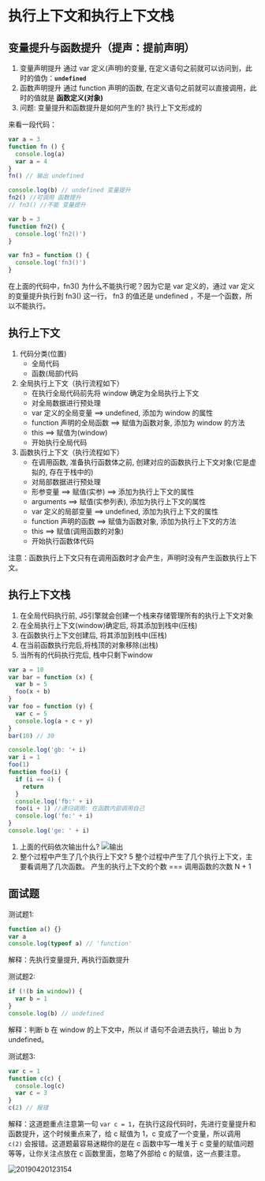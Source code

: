 # 执行上下文和执行上下文栈

## 变量提升与函数提升（提声：提前声明）

1. 变量声明提升
  通过 var 定义(声明)的变量, 在定义语句之前就可以访问到，此时的值伪：**`undefined`**
2. 函数声明提升
  通过 function 声明的函数, 在定义语句之前就可以直接调用，此时的值就是 **函数定义(对象)**
3. 问题: 变量提升和函数提升是如何产生的?
  执行上下文形成的

来看一段代码：

```js
var a = 3
function fn () {
  console.log(a)  
  var a = 4
}
fn() // 输出 undefined

console.log(b) // undefined 变量提升
fn2() //可调用 函数提升
// fn3() //不能 变量提升

var b = 3
function fn2() {
  console.log('fn2()')
}

var fn3 = function () {
  console.log('fn3()')
}
```

在上面的代码中，fn3() 为什么不能执行呢？因为它是 var 定义的，通过 var 定义的变量提升执行到 fn3() 这一行， fn3 的值还是 undefined ，不是一个函数，所以不能执行。

## 执行上下文

1. 代码分类(位置)
   - 全局代码
   - 函数(局部)代码
2. 全局执行上下文（执行流程如下）
   - 在执行全局代码前先将 window 确定为全局执行上下文
   - 对全局数据进行预处理
   - var 定义的全局变量 ==> undefined, 添加为 window 的属性
   - function 声明的全局函数 ==> 赋值为函数对象, 添加为 window 的方法
   - this ==> 赋值为(window)
   - 开始执行全局代码
3. 函数执行上下文（执行流程如下）
   - 在调用函数, 准备执行函数体之前, 创建对应的函数执行上下文对象(它是虚拟的, 存在于栈中的)
   - 对局部数据进行预处理
   - 形参变量 ==> 赋值(实参) ==> 添加为执行上下文的属性
   - arguments ==> 赋值(实参列表), 添加为执行上下文的属性
   - var 定义的局部变量 ==> undefined, 添加为执行上下文的属性
   - function 声明的函数 ==> 赋值为函数对象, 添加为执行上下文的方法
   - this ==> 赋值(调用函数的对象)
   - 开始执行函数体代码

注意：函数执行上下文只有在调用函数时才会产生，声明时没有产生函数执行上下文。

## 执行上下文栈

1. 在全局代码执行前, JS引擎就会创建一个栈来存储管理所有的执行上下文对象
2. 在全局执行上下文(window)确定后, 将其添加到栈中(压栈)
3. 在函数执行上下文创建后, 将其添加到栈中(压栈)
4. 在当前函数执行完后,将栈顶的对象移除(出栈)
5. 当所有的代码执行完后, 栈中只剩下window

```js
var a = 10
var bar = function (x) {
  var b = 5
  foo(x + b)
}
var foo = function (y) {
  var c = 5
  console.log(a + c + y)
}
bar(10) // 30
```

```js
console.log('gb: '+ i)
var i = 1
foo(1)
function foo(i) {
  if (i == 4) {
    return
  }
  console.log('fb:' + i)
  foo(i + 1) //递归调用: 在函数内部调用自己
  console.log('fe:' + i)
}
console.log('ge: ' + i)
```

1. 上面的代码依次输出什么?
![输出](http://img.fuwenwei.com/blog/20190420123628.png)
2. 整个过程中产生了几个执行上下文?  5
   整个过程中产生了几个执行上下文，主要看调用了几次函数。
   产生的执行上下文的个数 === 调用函数的次数 N + 1

## 面试题

测试题1:

```js
function a() {}
var a
console.log(typeof a) // 'function'
```

解释：先执行变量提升, 再执行函数提升

测试题2:

```js
if (!(b in window)) {
  var b = 1
}
console.log(b) // undefined
```

解释：判断 b 在 window 的上下文中，所以 if 语句不会进去执行，输出 b 为 undefined。

测试题3:

```js
var c = 1
function c(c) {
  console.log(c)
  var c = 3
}
c(2) // 报错
```

解释：这道题重点注意第一句 `var c = 1`，在执行这段代码时，先进行变量提升和函数提升，这个时候重点来了，给 c 赋值为 1，c 变成了一个变量，所以调用 `c(2)` 会报错。这道题最容易迷糊你的是在 c 函数中写一堆关于 c 变量的赋值问题等等，让你关注点放在 c 函数里面，忽略了外部给 c 的赋值，这一点要注意。

![20190420123154](http://img.fuwenwei.com/blog/20190420123154.png)
